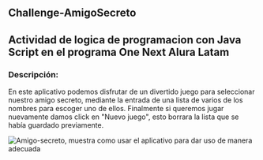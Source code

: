 ## Challenge-AmigoSecreto

## Actividad de logica de programacion con Java Script en el programa One Next Alura Latam
### Descripción:
En este aplicativo podemos disfrutar de un divertido juego para seleccionar nuestro amigo secreto, mediante la entrada de una lista de varios de los nombres para escoger uno de ellos. Finalmente si queremos jugar nuevamente damos click en  "Nuevo juego", esto borrara la lista que se había guardado previamente.

![Amigo-secreto, muestra como usar el aplicativo para dar uso de manera adecuada](https://github.com/user-attachments/assets/23c8d5dd-8551-4d41-8b54-62f80afa335f)
